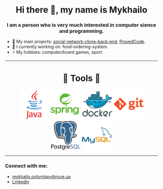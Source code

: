 <h1 align = "center"> Hi there 👋, my name is Mykhailo</h1> 
<h3 align = "center">I am a person who is very much interested in computer sience and programming.</h2>

- 🔭  My main projects: [social-network-clone-back-end](https://github.com/Maslyna/social-network-clone-backend), [ProvedCode](https://github.com/ProvedCode/backend/tree/dev).
- 👷  I currently working on: food-ordering-system.
- ⚡  My hobbies: computer/board games, sport.

---

<div align = "center">
  <h1>🔨 Tools 🔨 </h2>
  <img src = "https://github.com/devicons/devicon/blob/master/icons/java/java-original-wordmark.svg" title = "java" width = "100" height = "100">
  <img src = "https://github.com/devicons/devicon/blob/master/icons/spring/spring-original-wordmark.svg" title = "spring" width = "100" height = "100">
  <img src = "https://github.com/devicons/devicon/blob/master/icons/docker/docker-original-wordmark.svg" title = "docker" width = "100" height = "100">
  <img src = "https://github.com/devicons/devicon/blob/master/icons/git/git-plain-wordmark.svg" title = "git" width = "100" height = "100">
  <img src = "https://github.com/devicons/devicon/blob/master/icons/postgresql/postgresql-original-wordmark.svg" title = "postgresql" width = "100" height = "100">
  <img src = "https://github.com/devicons/devicon/blob/master/icons/mysql/mysql-original-wordmark.svg" title = "mysql" width = "100" height = "100">
</div>

---

### Connect with me:
- [mykhailo.ordyntsev@nure.ua](mailto:mykhailo.ordyntsev@nure.ua)
- [Linkedin](https://www.linkedin.com/in/ordyntsev-mykhailo/)
